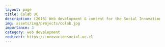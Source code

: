 ```yaml
---
layout: page
title: Colab UC
description: (2016) Web development & content for the Social Innovation Lab at Universidad Católica Chile.
img: assets/img/projects/colab.jpg
importance: 3
category: web development
redirect: https://innovacionsocial.uc.cl
---
```

